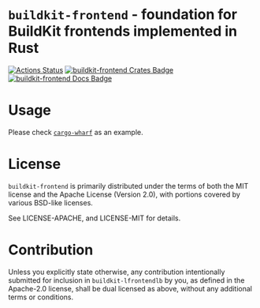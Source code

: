 # `buildkit-frontend` - foundation for BuildKit frontends implemented in Rust

[![Actions Status]][Actions Link]
[![buildkit-frontend Crates Badge]][buildkit-frontend Crates Link]
[![buildkit-frontend Docs Badge]][buildkit-frontend Docs Link]

# Usage

Please check [`cargo-wharf`][cargo-wharf Link] as an example.

# License

`buildkit-frontend` is primarily distributed under the terms of both the MIT license and
the Apache License (Version 2.0), with portions covered by various BSD-like
licenses.

See LICENSE-APACHE, and LICENSE-MIT for details.

# Contribution

Unless you explicitly state otherwise, any contribution intentionally submitted
for inclusion in `buildkit-lfrontendlb` by you, as defined in the Apache-2.0 license,
shall be dual licensed as above, without any additional terms or conditions.

[Actions Link]: https://github.com/denzp/rust-buildkit/actions
[Actions Status]: https://github.com/denzp/rust-buildkit/workflows/CI/badge.svg
[buildkit-frontend Docs Badge]: https://docs.rs/buildkit-frontend/badge.svg
[buildkit-frontend Docs Link]: https://docs.rs/buildkit-frontend/
[buildkit-frontend Crates Badge]: https://img.shields.io/crates/v/buildkit-frontend.svg
[buildkit-frontend Crates Link]: https://crates.io/crates/buildkit-frontend
[cargo-wharf Link]: https://github.com/denzp/cargo-wharf
